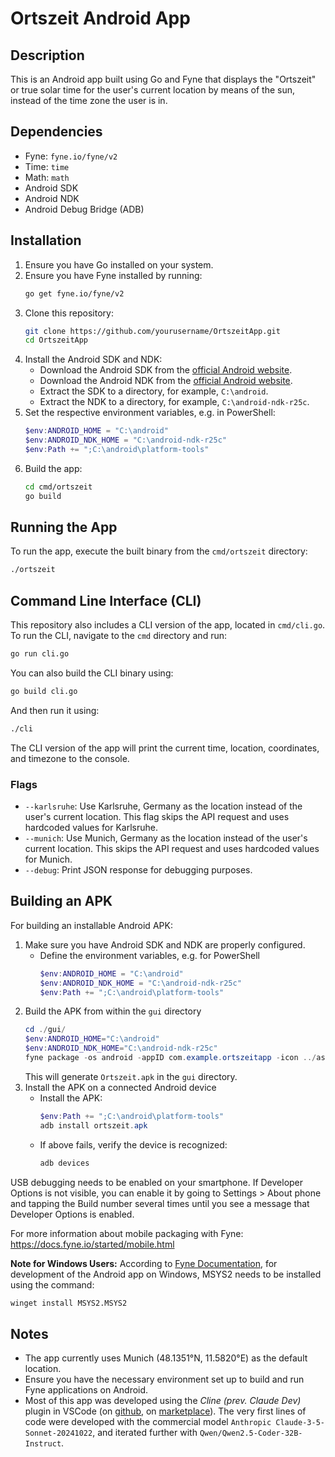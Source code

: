 # Ortszeit Android App

## Description

This is an Android app built using Go and Fyne that displays the "Ortszeit" or true solar time for the user's current location by means of the sun, instead of the time zone the user is in.

## Dependencies

- Fyne: `fyne.io/fyne/v2`
- Time: `time`
- Math: `math`
- Android SDK
- Android NDK
- Android Debug Bridge (ADB)

## Installation

1. Ensure you have Go installed on your system.
2. Ensure you have Fyne installed by running:
   ```sh
   go get fyne.io/fyne/v2
   ```
3. Clone this repository:
   ```sh
   git clone https://github.com/yourusername/OrtszeitApp.git
   cd OrtszeitApp
   ```
4. Install the Android SDK and NDK:
   - Download the Android SDK from the [official Android website](https://developer.android.com/studio#downloads).
   - Download the Android NDK from the [official Android website](https://developer.android.com/ndk/downloads).
   - Extract the SDK to a directory, for example, `C:\android`.
   - Extract the NDK to a directory, for example, `C:\android-ndk-r25c`.
5. Set the respective environment variables, e.g. in PowerShell:
   ```powershell
   $env:ANDROID_HOME = "C:\android"
   $env:ANDROID_NDK_HOME = "C:\android-ndk-r25c"
   $env:Path += ";C:\android\platform-tools"
   ```
6. Build the app:
   ```sh
   cd cmd/ortszeit
   go build
   ```

## Running the App

To run the app, execute the built binary from the `cmd/ortszeit` directory:

```sh
./ortszeit
```

## Command Line Interface (CLI)

This repository also includes a CLI version of the app, located in `cmd/cli.go`. To run the CLI, navigate to the `cmd` directory and run:

```sh
go run cli.go
```

You can also build the CLI binary using:

```sh
go build cli.go
```

And then run it using:

```sh
./cli
```

The CLI version of the app will print the current time, location, coordinates, and timezone to the console.

### Flags

- `--karlsruhe`: Use Karlsruhe, Germany as the location instead of the user's current location. This flag skips the API request and uses hardcoded values for Karlsruhe.
- `--munich`: Use Munich, Germany as the location instead of the user's current location. This skips the API request and uses hardcoded values for Munich.
- `--debug`: Print JSON response for debugging purposes.

## Building an APK

For building an installable Android APK:

1. Make sure you have Android SDK and NDK are properly configured.
   - Define the environment variables, e.g. for PowerShell
       ```powershell
       $env:ANDROID_HOME = "C:\android"
       $env:ANDROID_NDK_HOME = "C:\android-ndk-r25c"
       $env:Path += ";C:\android\platform-tools"
       ```
2. Build the APK from within the `gui` directory
   ```powershell
   cd ./gui/
   $env:ANDROID_HOME="C:\android"
   $env:ANDROID_NDK_HOME="C:\android-ndk-r25c"
   fyne package -os android -appID com.example.ortszeitapp -icon ../assets/icons/sun.png -name Ortszeit
   ```
   This will generate `Ortszeit.apk` in the `gui` directory.
4. Install the APK on a connected Android device
   - Install the APK:
     ```powershell
     $env:Path += ";C:\android\platform-tools"
     adb install ortszeit.apk
     ```
   - If above fails, verify the device is recognized:
     ```sh
     adb devices
     ```

USB debugging needs to be enabled on your smartphone. If Developer Options is not visible, you can enable it by going to Settings > About phone and tapping the Build number several times until you see a message that Developer Options is enabled.

For more information about mobile packaging with Fyne: https://docs.fyne.io/started/mobile.html

**Note for Windows Users:** According to [Fyne Documentation](https://docs.fyne.io/started/), for development of the Android app on Windows, MSYS2 needs to be installed using the command:

```sh
winget install MSYS2.MSYS2
```


## Notes

- The app currently uses Munich (48.1351°N, 11.5820°E) as the default location.
- Ensure you have the necessary environment set up to build and run Fyne applications on Android.
- Most of this app was developed using the _Cline (prev. Claude Dev)_ plugin in VSCode (on [github](https://github.com/cline/cline), on [marketplace](https://marketplace.visualstudio.com/items?itemName=saoudrizwan.claude-dev)). The very first lines of code were developed with the commercial model `Anthropic Claude-3-5-Sonnet-20241022`, and iterated further with `Qwen/Qwen2.5-Coder-32B-Instruct`.

